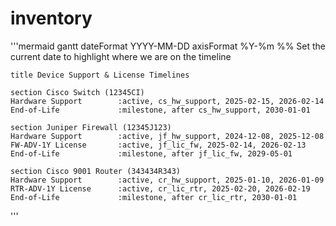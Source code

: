 # inventory
'''mermaid
gantt
    dateFormat  YYYY-MM-DD
    axisFormat  %Y-%m
    %% Set the current date to highlight where we are on the timeline



    title Device Support & License Timelines

    section Cisco Switch (12345CI)
    Hardware Support        :active, cs_hw_support, 2025-02-15, 2026-02-14
    End-of-Life             :milestone, after cs_hw_support, 2030-01-01

    section Juniper Firewall (12345J123)
    Hardware Support        :active, jf_hw_support, 2024-12-08, 2025-12-08
    FW-ADV-1Y License       :active, jf_lic_fw, 2025-02-14, 2026-02-13
    End-of-Life             :milestone, after jf_lic_fw, 2029-05-01

    section Cisco 9001 Router (343434R343)
    Hardware Support        :active, cr_hw_support, 2025-01-10, 2026-01-09
    RTR-ADV-1Y License      :active, cr_lic_rtr, 2025-02-20, 2026-02-19
    End-of-Life             :milestone, after cr_lic_rtr, 2030-01-01
'''
